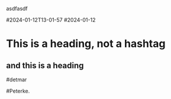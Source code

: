 asdfasdf

#2024-01-12T13-01-57
#2024-01-12

# This is a heading, not a hashtag
## and this is a heading
#detmar

#Peterke.
